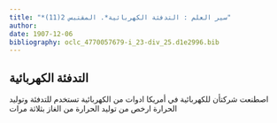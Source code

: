 ```yaml
---
title: "*سير العلم : التدفئة الكهربائية*. المقتبس 2(11)"
author: 
date: 1907-12-06
bibliography: oclc_4770057679-i_23-div_25.d1e2996.bib
---
```




##  التدفئة الكهربائية 


 اصطنعت شركتأن للكهربائية في أمريكا ادوات من الكهربائية تستخدم للتدفئة وتوليد   الحرارة ارخص من توليد الحرارة من الغاز بثلاثة مرات 
